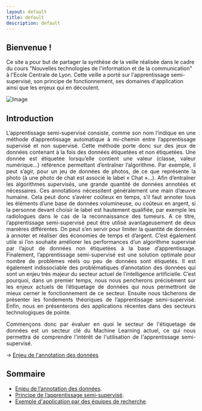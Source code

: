 ```yaml
---
layout: default
title: default
description: default
---
```


## Bienvenue !

Ce site a pour but de partager la synthèse de la veille réalisée dans le cadre du cours "Nouvelles technologies de l'information et de la communication" à l'Ecole Centrale de Lyon. Cette veille a porté sur l'apprentissage semi-supervisé, son principe de fonctionnement, ses domaines d'application ainsi que les enjeux qui en découlent.

![Image](img_intro.png)

## Introduction 

<p style='text-align: justify;'> 
    L’apprentissage semi-supervisé consiste, comme son nom l’indique en une méthode d’apprentissage automatique à mi-chemin entre l’apprentissage supervisé et non supervisé. Cette méthode porte donc sur des jeux de données contenant à la fois des données étiquetées et non étiquetées. Une donnée est étiquetée lorsqu’elle contient une valeur (classe, valeur numérique…) référence permettant d’entraîner l’algorithme. Par exemple, il peut s’agir, pour un jeu de données de photos, de ce que représente la photo (à une photo de chat est associé le label « Chat »…).
Afin d’entraîner les algorithmes supervisés, une grande quantité de données annotées et nécessaires. Ces annotations nécessitent généralement une main d’œuvre humaine. Cela peut donc s’avérer coûteux en temps, s’il faut annoter tous les éléments d’une base de données volumineuse, ou coûteux en argent, si la personne devant choisir le label est hautement qualifiée, par exemple les radiologues dans le cas de la reconnaissance des tumeurs.
A ce titre, l’apprentissage semi-supervisé peut être utilisé avantageusement de deux manières différentes. On peut s’en servir pour limiter la quantité de données à annoter et réaliser des économies de temps et d’argent. C’est également utile si l’on souhaite améliorer les performances d’un algorithme supervisé par l’ajout de données non étiquetées à la base d’apprentissage.
Finalement, l’apprentissage semi-supervisé est une solution optimale pour nombre de problèmes  réels ou peu de données sont étiquetés. Il est également indissociable des problématiques d’annotation des données qui sont un enjeu très majeur du secteur actuel de l’intelligence artificielle.
C’est pourquoi, dans un premier temps, nous nous pencherons précisément sur les enjeux actuels de l’étiquetage de données qui nous permettront de mieux cerner le fonctionnement de ce secteur. Ensuite nous tâcherons de présenter les fondements théoriques de l’apprentissage semi-supervisé.  Enfin, nous en présenterons des applications récentes dans des secteurs technologiques de pointe.

</p>
<p style='text-align: justify;'> 
Commençons donc par évaluer en quoi le secteur de l'étiquetage de données est un secteur clé du Machine Learning actuel, ce qui nous permettra de comprendre l'intérêt de l'utilisation de l'apprentissage semi-supervisé.
</p>
<p style='text-align: justify;'> 
→ <a href="./Enjeu_annotation.html"> Enjeu de l'annotation des données </a>
</p>

## Sommaire
- [Enjeu de l’annotation des données](./Enjeu_annotation.md).
- [Principe de l’apprentissage semi-supervisé](./principe.md).
- [Exemple d'application par des équipes de recherche](./application.md).

